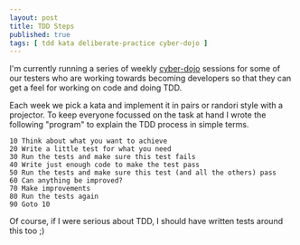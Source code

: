```yaml
---
layout: post
title: TDD Steps
published: true
tags: [ tdd kata deliberate-practice cyber-dojo ]
---
```


I'm currently running a series of weekly [cyber-dojo](http://www.cyber-dojo.com/)
sessions for some of our testers who are working towards becoming developers so
that they can get a feel for working on code and doing TDD.

Each week we pick a kata and implement it in pairs or randori style with 
a projector. To keep everyone focussed on the task at hand I wrote the following
"program" to explain the TDD process in simple terms.

	10 Think about what you want to achieve
	20 Write a little test for what you need
	30 Run the tests and make sure this test fails
	40 Write just enough code to make the test pass
	50 Run the tests and make sure this test (and all the others) pass
	60 Can anything be improved?
	70 Make improvements
	80 Run the tests again
	90 Goto 10

Of course, if I were serious about TDD, I should have written tests around
this too ;)
